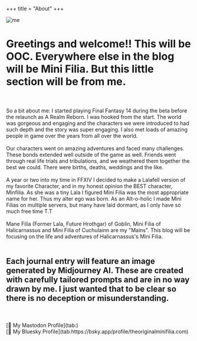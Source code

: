 +++
title = "About"
+++

![me](https://live.staticflickr.com/65535/53797311381_9c2352e76f_b.jpg)

# Greetings and welcome!! This will be OOC. Everywhere else in the blog will be Mini Filia. But this little section will be from me. 
<br>
<br>
So a bit about me: I started playing Final Fantasy 14 during the beta before the relaunch as A Realm Reborn. I was hooked from the start. The world was gorgeous and engaging and the characters we were introduced to had such depth and the story was super engaging. I also met loads of amazing people in game over the years from all over the world. 
<br>
<br>
Our characters went on amazing adventures and faced many challenges. These bonds extended well outside of the game as well. Friends went through real life trials and tribulations, and we weathered them together the best we could. There were births, deaths, weddings and the like. 
<br>
<br>
A year or two into my time in FFXIV I decided to make a Lalafell version of my favorite Character, and in my honest opinion the BEST character, Minfilia. As she was a tiny Lala I figured Mini Filia was the most appropriate name for her. Thus my alter ego was born. As an Alt-o-holic I made Mini Filias on multiple servers, but many have laid dormant, as I only have so much free time T.T
<br>
<br>
Mane Filia (Former Lala, Future Hrothgar) of Goblin, Mini Filia of Halicarnassus and Mini Filia of Cuchulainn are my "Mains". This blog will be focusing on the life and adventures of Halicarnassus's Mini Filia.
<br>
<br>

## Each journal entry will feature an image generated by Midjourney AI. These are created with carefully tailored prompts and are in no way drawn by me. I just wanted that to be clear so there is no deception or misunderstanding. 
<br>
<br>
[🦣 My Mastodon Profile](tab:)
<br>
[🦋 My Bluesky Profile](tab:https://bsky.app/profile/theoriginalminifilia.com)
